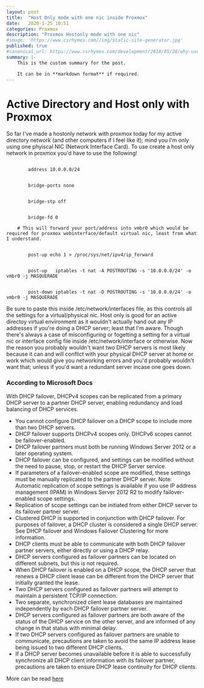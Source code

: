 ```yaml
---
layout: post
title:  "Host Only mode with one nic inside Proxmox"
date:   2020-1-25 10:51
categories: Proxmox
description: "Proxmox Hostonly mode with one nic"
#image: 'https://www.csrhymes.com//img/static-site-generator.jpg'
published: true
#canonical_url: https://www.csrhymes.com/development/2018/05/28/why-use-a-static-site-generator.html
summary: |-
    This is the custom summary for the post.

    It can be in **markdown format** if required.
---
```


<h1>Active Directory and Host only with Proxmox</h1>
<p>So far I've made a hostonly network with proxmox today for my active directory network (and other computers if I feel like it); mind you I'm only using one phyiscal NIC (Network Interface Card). To use create a host only network in proxmox you'd have to use the following!
</p>
<p><code>
        address 10.0.0.0/24
<br>
        bridge-ports none
<br>
        bridge-stp off
<br>
        bridge-fd 0 <br>
	# This will forward your port/address into vmbr0 which would be required for proxmox webinterface/default virtual nic, least from what I understand.
<br>
        post-up echo 1 > /proc/sys/net/ipv4/ip_forward 
<br>
        post-up   iptables -t nat -A POSTROUTING -s '10.0.0.0/24' -o vmbr0 -j MASQUERADE
<br>
        post-down iptables -t nat -D POSTROUTING -s '10.0.0.0/24' -o vmbr0 -j MASQUERADE</code></p>
<p>Be sure to paste this inside /etc/network/interfaces file, as this controls all the settings for a virtual/physical nic. Host only is good for an active directoy virtual environment as it wouldn't actually hand out any IP addresses if you're doing a DHCP server; least that I'm aware. Though there's always a case of misconfiguring or fogetting a setting for a virtual nic or interface config file inside /etc/network/interface or otherwise. Now the reason you probably wouldn't want two DHCP servers is most likely because it can and will conflict with your physical DHCP server at home or work which would give you networking errors and you'd probably wouldn't want that; unless if you'd want a redundant server incase one goes down.</p>
<h3>According to Microsoft Docs</h3>
<p>With DHCP failover, DHCPv4 scopes can be replicated from a primary DHCP server to a partner DHCP server, enabling redundancy and load balancing of DHCP services.</p>
<p>
<ul>
<li>You cannot configure DHCP failover on a DHCP scope to include more than two DHCP servers.</li>
<li>DHCP failover supports DHCPv4 scopes only. DHCPv6 scopes cannot be failover-enabled.</li>
<li>DHCP failover partners must both be running Windows Server 2012 or a later operating system.</li>
<li>DHCP failover can be configured, and settings can be modified without the need to pause, stop, or restart the DHCP Server service.</li>
<li>If parameters of a failover-enabled scope are modified, these settings must be manually replicated to the partner DHCP server. Note: Automatic replication of scope settings is available if you use IP address management (IPAM) in Windows Server 2012 R2 to modify failover-enabled scope settings.</li>
<li>Replication of scope settings can be initiated from either DHCP server to its failover partner server.</li>
<li>Clustered DHCP is supported in conjunction with DHCP failover. For purposes of failover, a DHCP cluster is considered a single DHCP server. See DHCP failover and Windows Failover Clustering for more information.</li>
<li>DHCP clients must be able to communicate with both DHCP failover partner servers, either directly or using a DHCP relay.</li>
<li>DHCP servers configured as failover partners can be located on different subnets, but this is not required.</li>
<li>When DHCP failover is enabled on a DHCP scope, the DHCP server that renews a DHCP client lease can be different from the DHCP server that initially granted the lease.</li>
<li>Two DHCP servers configured as failover partners will attempt to maintain a persistent TCP/IP connection.</li>
<li>Two separate, synchronized client lease databases are maintained independently by each DHCP failover partner server.</li>
<li>DHCP servers configured as failover partners are both aware of the status of the DHCP service on the other server, and are informed of any change in that status with minimal delay.</li>
<li>If two DHCP servers configured as failover partners are unable to communicate, precautions are taken to avoid the same IP address lease being issued to two different DHCP clients.</li>
<li>If a DHCP server becomes unavailable before it is able to successfully synchronize all DHCP client information with its failover partner, precautions are taken to ensure DHCP lease continuity for DHCP clients.</li>
</ul>
</p>
<p>More can be read <a href="https://docs.microsoft.com/en-us/previous-versions/windows/it-pro/windows-server-2012-r2-and-2012/dn338983(v=ws.11)">here</a></p>